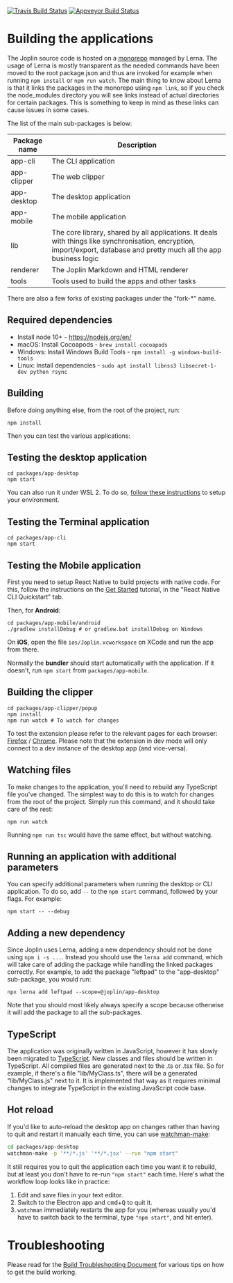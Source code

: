  [![Travis Build Status](https://travis-ci.org/laurent22/joplin.svg?branch=master)](https://travis-ci.org/laurent22/joplin) [![Appveyor Build Status](https://ci.appveyor.com/api/projects/status/github/laurent22/joplin?branch=master&passingText=master%20-%20OK&svg=true)](https://ci.appveyor.com/project/laurent22/joplin)

# Building the applications

The Joplin source code is hosted on a [monorepo](https://en.wikipedia.org/wiki/Monorepo) managed by Lerna. The usage of Lerna is mostly transparent as the needed commands have been moved to the root package.json and thus are invoked for example when running `npm install` or `npm run watch`. The main thing to know about Lerna is that it links the packages in the monorepo using `npm link`, so if you check the node_modules directory you will see links instead of actual directories for certain packages. This is something to keep in mind as these links can cause issues in some cases.

The list of the main sub-packages is below:

Package name | Description
--- | ---
app-cli | The CLI application
app-clipper | The web clipper
app-desktop | The desktop application
app-mobile | The mobile application
lib | The core library, shared by all applications. It deals with things like synchronisation, encryption, import/export, database and pretty much all the app business logic
renderer | The Joplin Markdown and HTML renderer
tools | Tools used to build the apps and other tasks

There are also a few forks of existing packages under the "fork-*" name.

## Required dependencies

- Install node 10+ - https://nodejs.org/en/
- macOS: Install Cocoapods - `brew install cocoapods`
- Windows: Install Windows Build Tools - `npm install -g windows-build-tools`
- Linux: Install dependencies - `sudo apt install libnss3 libsecret-1-dev python rsync`

## Building

Before doing anything else, from the root of the project, run:

	npm install

Then you can test the various applications:

## Testing the desktop application

	cd packages/app-desktop
	npm start

You can also run it under WSL 2. To do so, [follow these instructions](https://www.beekeeperstudio.io/blog/building-electron-windows-ubuntu-wsl2) to setup your environment.

## Testing the Terminal application

	cd packages/app-cli
	npm start

## Testing the Mobile application

First you need to setup React Native to build projects with native code. For this, follow the instructions on the [Get Started](https://facebook.github.io/react-native/docs/getting-started.html) tutorial, in the "React Native CLI Quickstart" tab.

Then, for **Android**:

	cd packages/app-mobile/android
	./gradlew installDebug # or gradlew.bat installDebug on Windows

On **iOS**, open the file `ios/Joplin.xcworkspace` on XCode and run the app from there.

Normally the **bundler** should start automatically with the application. If it doesn't, run `npm start` from `packages/app-mobile`.

## Building the clipper

	cd packages/app-clipper/popup
	npm install
	npm run watch # To watch for changes

To test the extension please refer to the relevant pages for each browser: [Firefox](https://developer.mozilla.org/en-US/docs/Mozilla/Add-ons/WebExtensions/Your_first_WebExtension#Trying_it_out) / [Chrome](https://developer.chrome.com/extensions/faq#faq-dev-01). Please note that the extension in dev mode will only connect to a dev instance of the desktop app (and vice-versa).

## Watching files

To make changes to the application, you'll need to rebuild any TypeScript file you've changed. The simplest way to do this is to watch for changes from the root of the project. Simply run this command, and it should take care of the rest:

	npm run watch

Running `npm run tsc` would have the same effect, but without watching.

## Running an application with additional parameters

You can specify additional parameters when running the desktop or CLI application. To do so, add `--` to the `npm start` command, followed by your flags. For example:

	npm start -- --debug

## Adding a new dependency

Since Joplin uses Lerna, adding a new dependency should not be done using `npm i -s ...`. Instead you should use the `lerna add` command, which will take care of adding the package while handling the linked packages correctly. For example, to add the package "leftpad" to the "app-desktop" sub-package, you would run:

	npx lerna add leftpad --scope=@joplin/app-desktop

Note that you should most likely always specify a scope because otherwise it will add the package to all the sub-packages.

## TypeScript

The application was originally written in JavaScript, however it has slowly been migrated to [TypeScript](https://www.typescriptlang.org/). New classes and files should be written in TypeScript. All compiled files are generated next to the .ts or .tsx file. So for example, if there's a file "lib/MyClass.ts", there will be a generated "lib/MyClass.js" next to it. It is implemented that way as it requires minimal changes to integrate TypeScript in the existing JavaScript code base.

## Hot reload

If you'd like to auto-reload the desktop app on changes rather than having to quit and restart it manually each time, you can use [watchman-make](https://facebook.github.io/watchman/docs/watchman-make.html):

```sh
cd packages/app-desktop
watchman-make -p '**/*.js' '**/*.jsx' --run "npm start"
```

It still requires you to quit the application each time you want it to rebuild, but at least you don't have to re-run `"npm start"` each time. Here's what the workflow loop looks like in practice:

1. Edit and save files in your text editor.
2. Switch to the Electron app and <kbd>cmd</kbd>+<kbd>Q</kbd> to quit it.
3. `watchman` immediately restarts the app for you (whereas usually you'd have to switch back to the terminal, type `"npm start"`, and hit enter).

# Troubleshooting

Please read for the [Build Troubleshooting Document](https://github.com/laurent22/joplin/blob/dev/readme/build_troubleshooting.md) for various tips on how to get the build working.
